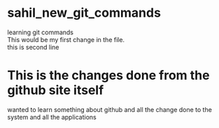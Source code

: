 # sahil_new_git_commands
learning git commands
<br>
This would be my first change in the file.
<br>
this is second line

<H1> This is the changes done from the github site itself</H1>
<P>wanted to learn something about github and all the change done to the system and all the applications</P>
